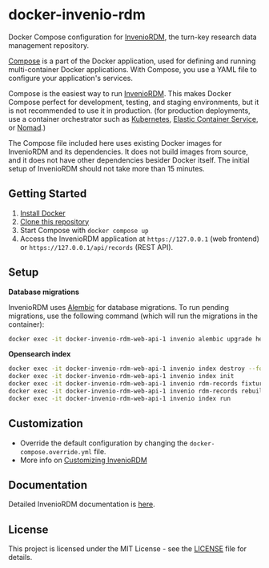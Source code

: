 # docker-invenio-rdm

Docker Compose configuration for [InvenioRDM](https://inveniordm.docs.cern.ch/), the turn-key research data management repository.

[Compose](https://docs.docker.com/compose/) is a part of the Docker application, used for defining and running multi-container Docker applications. With Compose, you use a YAML file to configure your application's services. 

Compose is the easiest way to run [InvenioRDM](https://inveniordm.docs.cern.ch/). This makes Docker Compose perfect for development, testing, and staging environments, but it is not recommended to use it in production. (for production deployments, use a container orchestrator such as [Kubernetes](https://kubernetes.io/), [Elastic Container Service](https://aws.amazon.com/ecs/), or [Nomad](https://www.nomadproject.io/).)

The Compose file included here uses existing Docker images for InvenioRDM and its dependencies. It does not build images from source, and it does not have other dependencies besider Docker itself. The initial setup of InvenioRDM should not take more than 15 minutes.

## Getting Started

1. [Install Docker](https://docs.docker.com/install/)
1. [Clone this repository](https://docs.github.com/en/repositories/creating-and-managing-repositories/cloning-a-repository)
1. Start Compose with `docker compose up`
1. Access the InvenioRDM application at `https://127.0.0.1` (web frontend) or `https://127.0.0.1/api/records` (REST API).

## Setup

**Database migrations**

InvenioRDM uses [Alembic](https://alembic.sqlalchemy.org/en/latest/) for database migrations. To run pending migrations, use the following command (which will run the migrations in the container):

```bash
docker exec -it docker-invenio-rdm-web-api-1 invenio alembic upgrade heads
```

**Opensearch index**

```bash
docker exec -it docker-invenio-rdm-web-api-1 invenio index destroy --force --yes-i-know
docker exec -it docker-invenio-rdm-web-api-1 invenio index init
docker exec -it docker-invenio-rdm-web-api-1 invenio rdm-records fixtures
docker exec -it docker-invenio-rdm-web-api-1 invenio rdm-records rebuild-index
docker exec -it docker-invenio-rdm-web-api-1 invenio index run
```

## Customization

* Override the default configuration by changing the `docker-compose.override.yml` file.
* More info on [Customizing InvenioRDM](https://inveniordm.docs.cern.ch/customize/)

## Documentation

Detailed InvenioRDM documentation is [here](https://inveniordm.docs.cern.ch/).

## License

This project is licensed under the MIT License - see the [LICENSE](LICENSE) file for details.